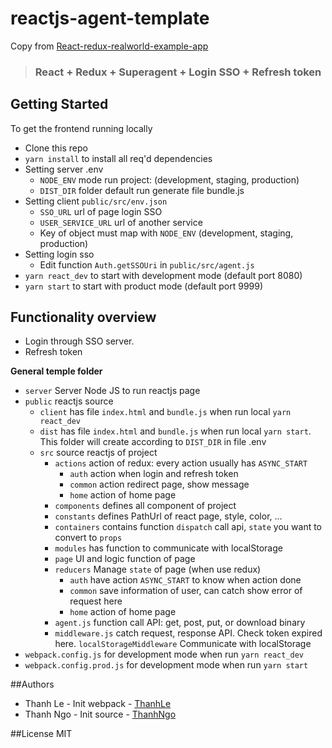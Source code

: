 # reactjs-agent-template

Copy from [React-redux-realworld-example-app](https://github.com/gothinkster/react-redux-realworld-example-app)

> ### React + Redux + Superagent + Login SSO + Refresh token

## Getting Started

To get the frontend running locally

- Clone this repo
- `yarn install` to install all req'd dependencies
- Setting server .env
    - `NODE_ENV` mode run project: (development, staging, production)
    - `DIST_DIR` folder default run generate file bundle.js
- Setting client `public/src/env.json`
    - `SSO_URL` url of page login SSO
    - `USER_SERVICE_URL` url of another service
    - Key of object must map with `NODE_ENV` (development, staging, production)
- Setting login sso
    - Edit function `Auth.getSSOUri` in `public/src/agent.js`
- `yarn react_dev` to start with development mode (default port 8080)
- `yarn start` to start with product mode (default port 9999)

## Functionality overview

- Login through SSO server.
- Refresh token

**General temple folder**

- `server` Server Node JS to run reactjs page
- `public` reactjs source
    - `client` has file `index.html` and `bundle.js` when run local `yarn react_dev`
    - `dist` has file `index.html` and `bundle.js` when run local `yarn start`. This folder will create according to `DIST_DIR` in file .env 
    - `src` source reactjs of project 
        - `actions` action of redux: every action usually has `ASYNC_START`
            - `auth` action when login and refresh token
            - `common` action redirect page, show message
            - `home` action of home page
        - `components` defines all component of project
        - `constants` defines PathUrl of react page, style, color, ...
        - `containers` contains function `dispatch` call api, `state` you want to convert to `props`
        - `modules` has function to communicate with localStorage
        - `page` UI and logic function of page
        - `reducers` Manage `state` of page (when use redux)
            - `auth` have action `ASYNC_START` to know when action done
            - `common` save information of user, can catch show error of request here
            - `home` action of home page
        - `agent.js` function call API: get, post, put, or download binary
        - `middleware.js` catch request, response API. Check token expired here. `localStorageMiddleware` Communicate with localStorage 
- `webpack.config.js` for development mode when run `yarn react_dev`
- `webpack.config.prod.js` for development mode when run `yarn start`

##Authors
- Thanh Le - Init webpack - [ThanhLe](https://github.com/thanhle09t2bkdn)
- Thanh Ngo - Init source - [ThanhNgo](https://github.com/vietthanhbk1994)

##License
MIT
        
    
